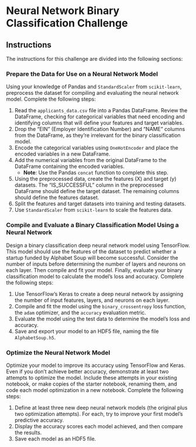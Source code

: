 # Neural Network Binary Classification Challenge

## Instructions
The instructions for this challenge are divided into the following sections:

### Prepare the Data for Use on a Neural Network Model
Using your knowledge of Pandas and `StandardScaler` from `scikit-learn`, preprocess the dataset for compiling and evaluating the neural network model. Complete the following steps:

1. Read the `applicants_data.csv` file into a Pandas DataFrame. Review the DataFrame, checking for categorical variables that need encoding and identifying columns that will define your features and target variables.
2. Drop the “EIN” (Employer Identification Number) and “NAME” columns from the DataFrame, as they’re irrelevant for the binary classification model.
3. Encode the categorical variables using `OneHotEncoder` and place the encoded variables in a new DataFrame.
4. Add the numerical variables from the original DataFrame to the DataFrame containing the encoded variables.
   - **Note**: Use the Pandas `concat` function to complete this step.
5. Using the preprocessed data, create the features (X) and target (y) datasets. The “IS_SUCCESSFUL” column in the preprocessed DataFrame should define the target dataset. The remaining columns should define the features dataset.
6. Split the features and target datasets into training and testing datasets.
7. Use `StandardScaler` from `scikit-learn` to scale the features data.

### Compile and Evaluate a Binary Classification Model Using a Neural Network
Design a binary classification deep neural network model using TensorFlow. This model should use the features of the dataset to predict whether a startup funded by Alphabet Soup will become successful. Consider the number of inputs before determining the number of layers and neurons on each layer. Then compile and fit your model. Finally, evaluate your binary classification model to calculate the model’s loss and accuracy. Complete the following steps:

1. Use TensorFlow’s Keras to create a deep neural network by assigning the number of input features, layers, and neurons on each layer.
2. Compile and fit the model using the `binary_crossentropy` loss function, the `adam` optimizer, and the `accuracy` evaluation metric.
3. Evaluate the model using the test data to determine the model’s loss and accuracy.
4. Save and export your model to an HDF5 file, naming the file `AlphabetSoup.h5`.

### Optimize the Neural Network Model
Optimize your model to improve its accuracy using TensorFlow and Keras. Even if you don’t achieve better accuracy, demonstrate at least two attempts to optimize the model. Include these attempts in your existing notebook, or make copies of the starter notebook, renaming them, and code each model optimization in a new notebook. Complete the following steps:

1. Define at least three new deep neural network models (the original plus two optimization attempts). For each, try to improve your first model’s predictive accuracy.
2. Display the accuracy scores each model achieved, and then compare the results.
3. Save each model as an HDF5 file.

